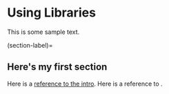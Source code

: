 # Using Libraries 

This is some sample text.

(section-label)=
## Here's my first section

Here is a [reference to the intro](../intro.md). Here is a reference to [](section-label).
